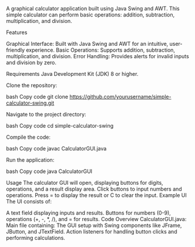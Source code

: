 A graphical calculator application built using Java Swing and AWT. This simple calculator can perform basic operations: addition, subtraction, multiplication, and division.

Features

Graphical Interface: Built with Java Swing and AWT for an intuitive, user-friendly experience.
Basic Operations: Supports addition, subtraction, multiplication, and division.
Error Handling: Provides alerts for invalid inputs and division by zero.

Requirements
Java Development Kit (JDK) 8 or higher.

Clone the repository:

bash
Copy code
git clone https://github.com/yourusername/simple-calculator-swing.git

Navigate to the project directory:

bash
Copy code
cd simple-calculator-swing

Compile the code:

bash
Copy code
javac CalculatorGUI.java

Run the application:

bash
Copy code
java CalculatorGUI


Usage
The calculator GUI will open, displaying buttons for digits, operations, and a result display area.
Click buttons to input numbers and operations.
Press = to display the result or C to clear the input.
Example UI
The UI consists of:

A text field displaying inputs and results.
Buttons for numbers (0-9), operations (+, -, *, /), and = for results.
Code Overview
CalculatorGUI.java: Main file containing:
The GUI setup with Swing components like JFrame, JButton, and JTextField.
Action listeners for handling button clicks and performing calculations.
